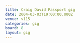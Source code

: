 ```yaml
---
title: Craig David Passport gig
date: 2004-03-03T19:00:00.000Z
venue: v115
categories: gig
board: 8
layout: gig
---
```

